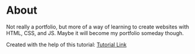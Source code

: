 # About

Not really a portfolio, but more of a way of learning to create websites with HTML, CSS, and JS. Maybe it will become my portfolio someday though.

Created with the help of this tutorial:
[Tutorial Link](https://www.youtube.com/watch?v=5bMdjkfvONE)
